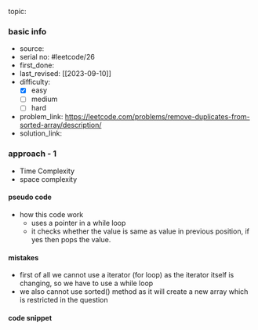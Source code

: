 topic:

### basic info
- source: 
- serial no: #leetcode/26
- first_done:
- last_revised: [[2023-09-10]]
- difficulty:
	- [x] easy
	- [ ] medium
	- [ ] hard
- problem_link: https://leetcode.com/problems/remove-duplicates-from-sorted-array/description/
- solution_link:

### approach - 1
- Time Complexity
- space complexity

#### pseudo code
- how this code work
    - uses a pointer in a while loop
    - it checks whether the value is same as value in previous position, if yes then pops the value.
#### mistakes
- first of all we cannot use a iterator (for loop) as the iterator itself is changing, so we have to use a while loop
- we also cannot use sorted() method as it will create a new array which is restricted in the question
#### code snippet
```python

```